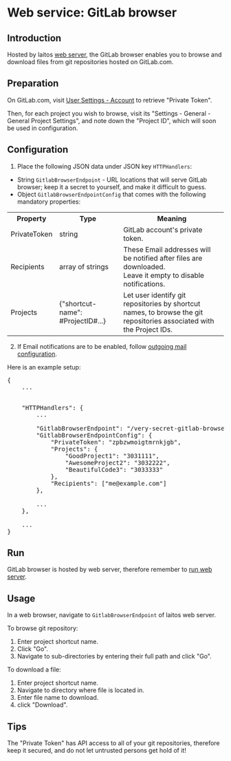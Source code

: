 # Web service: GitLab browser

## Introduction
Hosted by laitos [web server](https://github.com/HouzuoGuo/laitos/wiki/%5BDaemon%5D-web-server), the GitLab browser enables
you to browse and download files from git repositories hosted on GitLab.com.

## Preparation
On GitLab.com, visit [User Settings - Account](https://gitlab.com/profile/account) to retrieve "Private Token".

Then, for each project you wish to browse, visit its "Settings - General - General Project Settings", and note down the
"Project ID", which will soon be used in configuration.

## Configuration
1. Place the following JSON data under JSON key `HTTPHandlers`:
  - String `GitlabBrowserEndpoint` - URL locations that will serve GitLab browser; keep it a secret to yourself, and make
    it difficult to guess.
  - Object `GitlabBrowserEndpointConfig` that comes with the following mandatory properties:
<table>
<tr>
    <th>Property</th>
    <th>Type</th>
    <th>Meaning</th>
</tr>
<tr>
    <td>PrivateToken</td>
    <td>string</td>
    <td>GitLab account's private token.</td>
</tr>
<tr>
    <td>Recipients</td>
    <td>array of strings</td>
    <td>
        These Email addresses will be notified after files are downloaded.
        <br/>Leave it empty to disable notifications.
    </td>
</tr>
<tr>
    <td>Projects</td>
    <td>{"shortcut-name": #ProjectID#...}</td>
    <td>
        Let user identify git repositories by shortcut names, to browse the git repositories associated with the Project
        IDs.
    </td>
</tr>
</table>

2. If Email notifications are to be enabled, follow [outgoing mail configuration](https://github.com/HouzuoGuo/laitos/wiki/Outgoing-mail-configuration).

Here is an example setup:
<pre>
{
    ...


    "HTTPHandlers": {
        ...

        "GitlabBrowserEndpoint": "/very-secret-gitlab-browser",
        "GitlabBrowserEndpointConfig": {
            "PrivateToken": "zpbzwmoigtmrnkjgb",
            "Projects": {
                "GoodProject1": "3031111",
                "AwesomeProject2": "3032222",
                "BeautifulCode3": "3033333"
            },
            "Recipients": ["me@example.com"]
        },

        ...
    },

    ...
}
</pre>

## Run
GitLab browser is hosted by web server, therefore remember to [run web server](https://github.com/HouzuoGuo/laitos/wiki/%5BDaemon%5D-web-server#run).

## Usage
In a web browser, navigate to `GitlabBrowserEndpoint` of laitos web server.

To browse git repository:
1. Enter project shortcut name.
2. Click "Go".
3. Navigate to sub-directories by entering their full path and click "Go".

To download a file:
1. Enter project shortcut name.
2. Navigate to directory where file is located in.
3. Enter file name to download.
4. click "Download".

## Tips
The "Private Token" has API access to all of your git repositories, therefore keep it secured, and do not let untrusted
persons get hold of it!